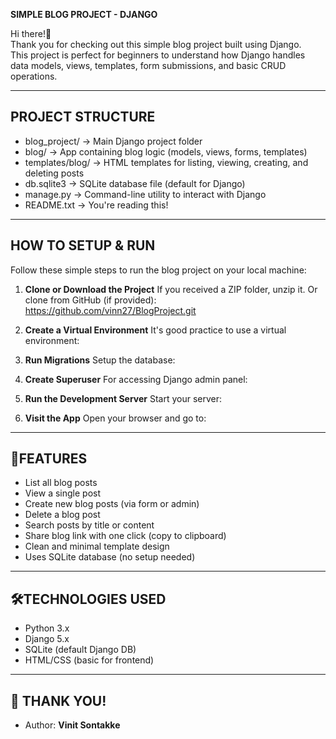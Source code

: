 
**SIMPLE BLOG PROJECT - DJANGO**


Hi there!👋  
Thank you for checking out this simple blog project built using Django.  
This project is perfect for beginners to understand how Django handles data models, views, templates, form submissions, and basic CRUD operations.

------------------------------
PROJECT STRUCTURE
------------------------------
- blog_project/         → Main Django project folder
- blog/                 → App containing blog logic (models, views, forms, templates)
- templates/blog/       → HTML templates for listing, viewing, creating, and deleting posts
- db.sqlite3            → SQLite database file (default for Django)
- manage.py             → Command-line utility to interact with Django
- README.txt            → You're reading this!

------------------------------
HOW TO SETUP & RUN
------------------------------

Follow these simple steps to run the blog project on your local machine:

1.  **Clone or Download the Project**
   If you received a ZIP folder, unzip it.
   Or clone from GitHub (if provided): https://github.com/vinn27/BlogProject.git

2.  **Create a Virtual Environment**
It's good practice to use a virtual environment:

4.  **Run Migrations**
Setup the database:

5.  **Create Superuser**
For accessing Django admin panel:

6. **Run the Development Server**
Start your server:

7. **Visit the App**
Open your browser and go to:



------------------------------
📝FEATURES
------------------------------
- List all blog posts  
- View a single post  
- Create new blog posts (via form or admin)  
- Delete a blog post  
- Search posts by title or content  
- Share blog link with one click (copy to clipboard)  
- Clean and minimal template design  
- Uses SQLite database (no setup needed)



------------------------------
🛠️TECHNOLOGIES USED
------------------------------
- Python 3.x  
- Django 5.x  
- SQLite (default Django DB)  
- HTML/CSS (basic for frontend)


------------------------------
🙏 THANK YOU!
------------------------------

- Author: **Vinit Sontakke**


